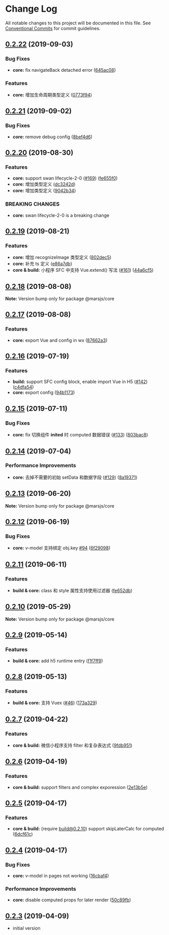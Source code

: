 # Change Log

All notable changes to this project will be documented in this file.
See [Conventional Commits](https://conventionalcommits.org) for commit guidelines.

## [0.2.22](https://github.com/max-team/Mars/compare/@marsjs/core@0.2.21...@marsjs/core@0.2.22) (2019-09-03)


### Bug Fixes

* **core:** fix navigateBack detached error ([645ac08](https://github.com/max-team/Mars/commit/645ac08))


### Features

* **core:** 增加生命周期类型定义 ([0773f94](https://github.com/max-team/Mars/commit/0773f94))





## [0.2.21](https://github.com/max-team/Mars/compare/@marsjs/core@0.2.20...@marsjs/core@0.2.21) (2019-09-02)


### Bug Fixes

* **core:** remove debug config ([8bef4d6](https://github.com/max-team/Mars/commit/8bef4d6))





## [0.2.20](https://github.com/max-team/Mars/compare/@marsjs/core@0.2.19...@marsjs/core@0.2.20) (2019-08-30)


### Features

* **core:** support swan lifecycle-2-0 ([#169](https://github.com/max-team/Mars/issues/169)) ([fe655f0](https://github.com/max-team/Mars/commit/fe655f0))
* **core:** 增加类型定义 ([dc3242d](https://github.com/max-team/Mars/commit/dc3242d))
* **core:** 增加类型定义 ([9042b34](https://github.com/max-team/Mars/commit/9042b34))


### BREAKING CHANGES

* **core:** swan lifecycle-2-0 is a breaking change





## [0.2.19](https://github.com/max-team/Mars/compare/@marsjs/core@0.2.18...@marsjs/core@0.2.19) (2019-08-21)


### Features

* **core:** 增加 recognizeImage 类型定义 ([802dec5](https://github.com/max-team/Mars/commit/802dec5))
* **core:** 补充 ts 定义 ([e86a7db](https://github.com/max-team/Mars/commit/e86a7db))
* **core & build:** 小程序 SFC 中支持 Vue.extend() 写法 ([#161](https://github.com/max-team/Mars/issues/161)) ([44a6cf5](https://github.com/max-team/Mars/commit/44a6cf5))





## [0.2.18](https://github.com/max-team/Mars/compare/@marsjs/core@0.2.17...@marsjs/core@0.2.18) (2019-08-08)

**Note:** Version bump only for package @marsjs/core





## [0.2.17](https://github.com/max-team/Mars/compare/@marsjs/core@0.2.16...@marsjs/core@0.2.17) (2019-08-08)


### Features

* **core:** export Vue and config in wx ([87662a3](https://github.com/max-team/Mars/commit/87662a3))





## [0.2.16](https://github.com/max-team/Mars/compare/@marsjs/core@0.2.15...@marsjs/core@0.2.16) (2019-07-19)


### Features

* **build:** support SFC config block, enable import Vue in H5 ([#142](https://github.com/max-team/Mars/issues/142)) ([c4dfa54](https://github.com/max-team/Mars/commit/c4dfa54))
* **core:** export config ([94b1173](https://github.com/max-team/Mars/commit/94b1173))





## [0.2.15](https://github.com/max-team/Mars/compare/@marsjs/core@0.2.14...@marsjs/core@0.2.15) (2019-07-11)


### Bug Fixes

* **core:** fix 切换组件 __inited__ 时 computed 数据错误 ([#133](https://github.com/max-team/Mars/issues/133)) ([803bac8](https://github.com/max-team/Mars/commit/803bac8))





## [0.2.14](https://github.com/max-team/Mars/compare/@marsjs/core@0.2.13...@marsjs/core@0.2.14) (2019-07-04)


### Performance Improvements

* **core:** 去掉不需要的初始 setData 和数据字段 ([#129](https://github.com/max-team/Mars/issues/129)) ([8a19371](https://github.com/max-team/Mars/commit/8a19371))





## [0.2.13](https://github.com/max-team/Mars/compare/@marsjs/core@0.2.12...@marsjs/core@0.2.13) (2019-06-20)

**Note:** Version bump only for package @marsjs/core





## [0.2.12](https://github.com/max-team/Mars/compare/@marsjs/core@0.2.11...@marsjs/core@0.2.12) (2019-06-19)


### Bug Fixes

* **core:** v-model 支持绑定 obj.key [#94](https://github.com/max-team/Mars/issues/94) ([6f29098](https://github.com/max-team/Mars/commit/6f29098))





## [0.2.11](https://github.com/max-team/Mars/compare/@marsjs/core@0.2.10...@marsjs/core@0.2.11) (2019-06-11)


### Features

* **build & core:** class 和 style 属性支持使用过滤器 ([fe652db](https://github.com/max-team/Mars/commit/fe652db))





## [0.2.10](https://github.com/max-team/Mars/compare/@marsjs/core@0.2.9...@marsjs/core@0.2.10) (2019-05-29)

**Note:** Version bump only for package @marsjs/core





## [0.2.9](https://github.com/max-team/Mars/compare/@marsjs/core@0.2.8...@marsjs/core@0.2.9) (2019-05-14)


### Features

* **build & core:** add h5 runtime entry ([f1f7ff9](https://github.com/max-team/Mars/commit/f1f7ff9))





## [0.2.8](https://github.com/max-team/Mars/compare/@marsjs/core@0.2.7...@marsjs/core@0.2.8) (2019-05-13)


### Features

* **build & core:** 支持 Vuex ([#46](https://github.com/max-team/Mars/issues/46)) ([173a329](https://github.com/max-team/Mars/commit/173a329))





## [0.2.7](https://github.com/max-team/Mars/compare/@marsjs/core@0.2.6...@marsjs/core@0.2.7) (2019-04-22)


### Features

* **core & build:** 微信小程序支持 filter 和复杂表达式 ([9fdb951](https://github.com/max-team/Mars/commit/9fdb951))





## [0.2.6](https://github.com/max-team/Mars/compare/@marsjs/core@0.2.5...@marsjs/core@0.2.6) (2019-04-19)


### Features

* **core & build:** support filters and complex exporession ([2e13b5e](https://github.com/max-team/Mars/commit/2e13b5e))



## [0.2.5](https://github.com/max-team/Mars/compare/@marsjs/core@0.2.4...@marsjs/core@0.2.5) (2019-04-17)


### Features

* **core & build:** (require build@0.2.10) support skipLaterCalc for computed ([6dcf61c](https://github.com/max-team/Mars/commit/6dcf61c))



## [0.2.4](https://github.com/max-team/Mars/compare/@marsjs/core@0.2.3...@marsjs/core@0.2.4) (2019-04-17)


### Bug Fixes

* **core:** v-model in pages not working ([16cbaf4](https://github.com/max-team/Mars/commit/16cbaf4))


### Performance Improvements

* **core:** disable computed props for later render ([50c89fb](https://github.com/max-team/Mars/commit/50c89fb))



## [0.2.3](https://github.com/max-team/Mars/compare/@marsjs/core@0.2.3...@marsjs/core@0.2.3) (2019-04-09)

- initial version
